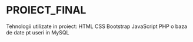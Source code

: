 # PROIECT_FINAL

Tehnologii utilizate in proiect:
HTML
CSS
Bootstrap
JavaScript
PHP
o baza de date pt useri in MySQL
